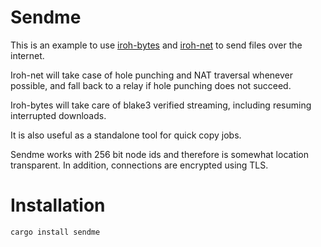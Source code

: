 # Sendme

This is an example to use [iroh-bytes](https://crates.io/crates/iroh-bytes) and
[iroh-net](https://crates.io/crates/iroh-net) to send files over the internet.

Iroh-net will take case of hole punching and NAT traversal whenever possible, and
fall back to a relay if hole punching does not succeed.

Iroh-bytes will take care of blake3 verified streaming, including resuming
interrupted downloads.

It is also useful as a standalone tool for quick copy jobs.

Sendme works with 256 bit node ids and therefore is somewhat location transparent. In addition, connections are encrypted using TLS.

# Installation

```
cargo install sendme
```
